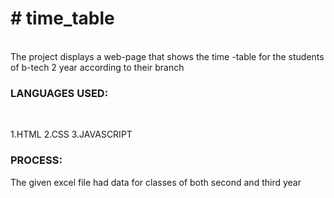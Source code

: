 <h1># time_table</h1><BR>
The project displays a web-page that shows the time -table for the students of b-tech 2 year according to their branch
<h3>LANGUAGES USED:</h3><BR>
<P>
  1.HTML
  2.CSS
  3.JAVASCRIPT
</P>
<h3>PROCESS:</h3>
<p>The given excel file had data for classes of both second and third year</p><br>
